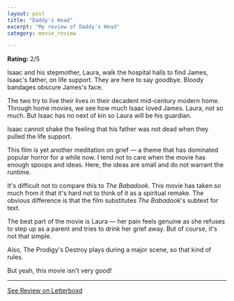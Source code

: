 ```yaml
---
layout: post
title: "Daddy's Head"
excerpt: "My review of Daddy's Head"
category: movie_review

---
```


**Rating:** 2/5

Isaac and his stepmother, Laura, walk the hospital halls to find James, Isaac's father, on life support. They are here to say goodbye. Bloody bandages obscure James's face.

The two try to live their lives in their decadent mid-century modern home. Through home movies, we see how much Isaac loved James. Laura, not so much. But Isaac has no next of kin so Laura will be his guardian.

Isaac cannot shake the feeling that his father was not dead when they pulled the life support.

This film is yet another meditation on grief — a theme that has dominated popular horror for a while now. I tend not to care when the movie has enough spoops and ideas. Here, the ideas are small and do not warrant the runtime.

It's difficult not to compare this to <i>The Babadook</i>. This movie has taken so much from it that it's hard not to think of it as a spiritual remake. The obvious difference is that the film substitutes <i>The Babadook</i>'s subtext for text.

The best part of the movie is Laura — her pain feels genuine as she refuses to step up as a parent and tries to drink her grief away. But of course, it's not that simple.

Also, The Prodigy's Destroy plays during a major scene, so that kind of rules.

But yeah, this movie isn't very good!

<hr>

[See Review on Letterboxd](https://boxd.it/88CiP9)
